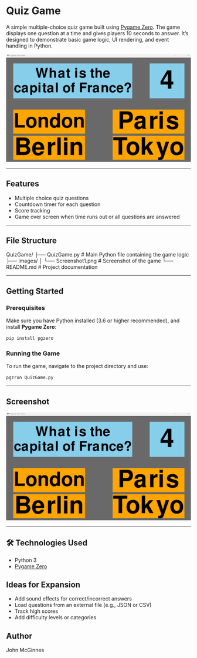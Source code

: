 
#  Quiz Game

A simple multiple-choice quiz game built using [Pygame Zero](https://pygame-zero.readthedocs.io/en/stable/). The game displays one question at a time and gives players 10 seconds to answer. It’s designed to demonstrate basic game logic, UI rendering, and event handling in Python.

![Quiz Game Screenshot](images/Screenshot1.png)

---

##  Features

- Multiple choice quiz questions
- Countdown timer for each question
- Score tracking
- Game over screen when time runs out or all questions are answered

---

##  File Structure

QuizGame/
├── QuizGame.py           # Main Python file containing the game logic
├── images/
│   └── Screenshot1.png   # Screenshot of the game
└── README.md             # Project documentation


---

##  Getting Started

### Prerequisites

Make sure you have Python installed (3.6 or higher recommended), and install **Pygame Zero**:

```bash
pip install pgzero
````

### Running the Game

To run the game, navigate to the project directory and use:

```bash
pgzrun QuizGame.py
```

---

##  Screenshot

![Game Screenshot](images/Screenshot1.png)

---

## 🛠 Technologies Used

* Python 3
* [Pygame Zero](https://pygame-zero.readthedocs.io/)


##  Ideas for Expansion

* Add sound effects for correct/incorrect answers
* Load questions from an external file (e.g., JSON or CSV)
* Track high scores
* Add difficulty levels or categories


##  Author

John McGinnes

```


